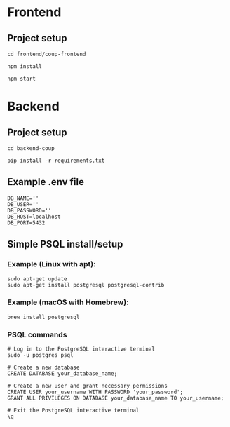 # Frontend
## Project setup
```
cd frontend/coup-frontend
```
```
npm install
```
```
npm start
```

# Backend
## Project setup
```
cd backend-coup
```

<!-- install requirements.txt file -->

```
pip install -r requirements.txt
```

## Example .env file

```
DB_NAME=''
DB_USER=''
DB_PASSWORD=''
DB_HOST=localhost
DB_PORT=5432

```
## Simple PSQL install/setup

### Example (Linux with apt):

```
sudo apt-get update
sudo apt-get install postgresql postgresql-contrib
```


### Example (macOS with Homebrew):
```
brew install postgresql
```

### PSQL commands
```
# Log in to the PostgreSQL interactive terminal
sudo -u postgres psql

# Create a new database
CREATE DATABASE your_database_name;

# Create a new user and grant necessary permissions
CREATE USER your_username WITH PASSWORD 'your_password';
GRANT ALL PRIVILEGES ON DATABASE your_database_name TO your_username;

# Exit the PostgreSQL interactive terminal
\q

```
